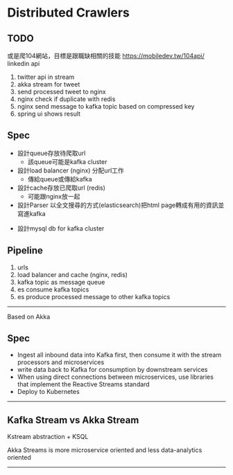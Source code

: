 # Distributed Crawlers

## TODO

或是爬104網站，目標是跟職缺相關的技能
https://mobiledev.tw/104api/
linkedin api

1. twitter api in stream
2. akka stream for tweet
3. send processed tweet to nginx
4. nginx check if duplicate with redis
5. nginx send message to kafka topic based on compressed key
6. spring ui shows result

## Spec

- 設計queue存放待爬取url
    - 該queue可能是kafka cluster
- 設計load balancer (nginx) 分配url工作
    - 傳給queue或傳給kafka
- 設計cache存放已爬取url (redis)
    - 可能跟nginx放一起
- 設計Parser 以全文搜尋的方式(elasticsearch)把html page轉成有用的資訊並寫進kafka
<!-- - 設計extractor 以js interpreter engine解析動態內容 -->
- 設計mysql db for kafka cluster

## Pipeline

1. urls
2. load balancer and cache (nginx, redis)
3. kafka topic as message queue
4. es consume kafka topics
5. es produce processed message to other kafka topics
<!-- 6. use js interpret engine to extract dynamic content -->




---

Based on Akka

## Spec

- Ingest all inbound data into Kafka first, then consume it with the stream processors and microservices
- write data back to Kafka for consumption by downstream services
- When using direct connections between microservices, use libraries that implement the Reactive Streams standard
- Deploy to Kubernetes



---

## Kafka Stream vs Akka Stream

Kstream abstraction + KSQL

Akka Streams is more microservice oriented and less data-analytics oriented

---
